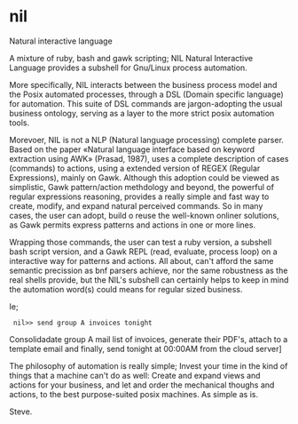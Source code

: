 nil
===

Natural interactive language

A mixture of ruby, bash and gawk scripting; NIL Natural Interactive Language provides a subshell for Gnu/Linux process automation.

More specifically, NIL interacts between the business process model and the Posix automated processes, through a DSL (Domain specific language) for automation. This suite of DSL commands are jargon-adopting the usual business ontology, serving as a layer to the more strict posix automation tools.

Morevoer, NIL is not a NLP (Natural language processing) complete parser. Based on the paper «Natural language interface based on keyword extraction using AWK» (Prasad, 1987), uses a complete description of cases (commands) to actions, using a extended version of REGEX (Regular Expressions), mainly on Gawk. Although this adoption could be viewed as simplistic, Gawk pattern/action methdology and beyond, the powerful of regular expressions reasoning, provides a really simple and fast way to create, modify, and expand natural perceived commands. So in many cases, the user can adopt, build o reuse the well-known onliner solutions, as Gawk permits express patterns and actions in one or more lines.

Wrapping those commands, the user can test a ruby version, a subshell bash script version, and a Gawk REPL (read, evaluate, process loop) on a interactive way for patterns and actions. All about, can't afford the same
semantic precission as bnf parsers achieve, nor the same robustness as the real shells provide, but the NIL's subshell can certainly helps to keep in mind the automation word(s) could means for regular sized business.

Ie;

<code> nil>>  send group A invoices tonight </code>

Consolidadate group A mail list of invoices, generate their PDF's, attach to a template email and finally, send tonight at 00:00AM from the cloud server]

The philosophy of automation is really simple; Invest your time in the kind of things that a machine can't do as well: Create and expand views and actions for your business, and let and order the mechanical thoughs and actions, to the best purpose-suited posix machines. As simple as is.

Steve.
